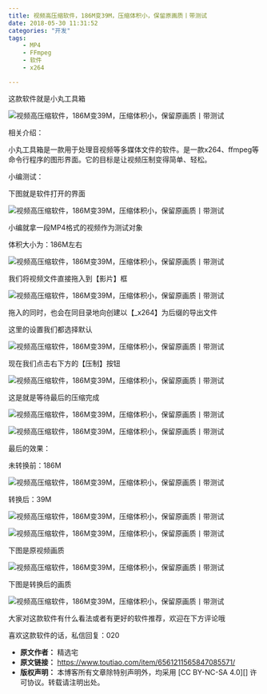 ```yaml
---
title: 视频高压缩软件，186M变39M，压缩体积小，保留原画质丨带测试
date: 2018-05-30 11:31:52
categories: "开发"
tags:
	- MP4
	- FFmpeg
	- 软件
	- x264

---
```


这款软件就是小丸工具箱

![视频高压缩软件，186M变39M，压缩体积小，保留原画质丨带测试][186M_39M]

相关介绍：

小丸工具箱是一款用于处理音视频等多媒体文件的软件。是一款x264、ffmpeg等命令行程序的图形界面。它的目标是让视频压制变得简单、轻松。

小编测试：

下图就是软件打开的界面

![视频高压缩软件，186M变39M，压缩体积小，保留原画质丨带测试][186M_39M 1]

小编就拿一段MP4格式的视频作为测试对象

体积大小为：186M左右

![视频高压缩软件，186M变39M，压缩体积小，保留原画质丨带测试][186M_39M 2]

我们将视频文件直接拖入到【影片】框

![视频高压缩软件，186M变39M，压缩体积小，保留原画质丨带测试][186M_39M 3]

拖入的同时，也会在同目录地向创建以【\_x264】为后缀的导出文件

这里的设置我们都选择默认

![视频高压缩软件，186M变39M，压缩体积小，保留原画质丨带测试][186M_39M 4]

现在我们点击右下方的【压制】按钮

![视频高压缩软件，186M变39M，压缩体积小，保留原画质丨带测试][186M_39M 5]

这是就是等待最后的压缩完成

![视频高压缩软件，186M变39M，压缩体积小，保留原画质丨带测试][186M_39M 6]

![视频高压缩软件，186M变39M，压缩体积小，保留原画质丨带测试][186M_39M 7]

最后的效果：

未转换前：186M

![视频高压缩软件，186M变39M，压缩体积小，保留原画质丨带测试][186M_39M 8]

转换后：39M

![视频高压缩软件，186M变39M，压缩体积小，保留原画质丨带测试][186M_39M 9]

![视频高压缩软件，186M变39M，压缩体积小，保留原画质丨带测试][186M_39M 10]

下图是原视频画质

![视频高压缩软件，186M变39M，压缩体积小，保留原画质丨带测试][186M_39M 11]

下图是转换后的画质

![视频高压缩软件，186M变39M，压缩体积小，保留原画质丨带测试][186M_39M 12]

大家对这款软件有什么看法或者有更好的软件推荐，欢迎在下方评论哦

喜欢这款软件的话，私信回复：020


[186M_39M]: static/resources/crawler/YNIQ-NJIY-JYUB.jpg
[186M_39M 1]: static/resources/crawler/ZINI-NYAA-BBQZ.jpg
[186M_39M 2]: static/resources/crawler/AJYY-FZAF-I3Q3.jpg
[186M_39M 3]: static/resources/crawler/ERJU-JV7R-NNU2.jpg
[186M_39M 4]: static/resources/crawler/V6ZQ-VUMJ-BV6V.jpg
[186M_39M 5]: static/resources/crawler/6NEQ-QJBI-BB73.jpg
[186M_39M 6]: static/resources/crawler/MAAU-QBUB-M2EF.jpg
[186M_39M 7]: static/resources/crawler/NVNF-IAEE-RN6R.gif
[186M_39M 8]: static/resources/crawler/BRJM-IQMR-F32E.jpg
[186M_39M 9]: static/resources/crawler/ZUA2-ER6B-VVYQ.jpg
[186M_39M 10]: static/resources/crawler/MZNY-JVZF-QF3M.jpg
[186M_39M 11]: static/resources/crawler/7J6N-2YUM-UY3Q.jpg
[186M_39M 12]: static/resources/crawler/FI2U-EMRN-EEJF.jpg
 *  **原文作者：** 精选宅
 *  **原文链接：** https://www.toutiao.com/item/6561211565847085571/
 *  **版权声明：** 本博客所有文章除特别声明外，均采用 [CC BY-NC-SA 4.0][] 许可协议。转载请注明出处。
